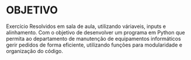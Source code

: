 <h1>OBJETIVO</h1>
Exercício Resolvidos em sala de aula, utilizando váriaveis, inputs e alinhamento. Com o objetivo de desenvolver um programa em Python que permita ao departamento de manutenção de equipamentos informáticos gerir pedidos de forma eficiente, utilizando funções para modularidade e organização do código.

